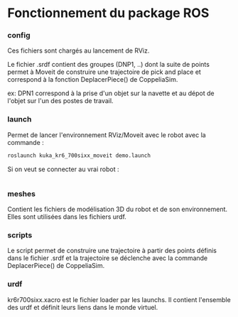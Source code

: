 # Fonctionnement du package ROS
### config
Ces fichiers sont chargés au lancement de RViz.

Le fichier .srdf contient des groupes (DNP1, ..) dont la suite de points permet à Moveit de construire une trajectoire de pick and place 
et correspond à la fonction DeplacerPiece() de CoppeliaSim.

ex: DPN1 correspond à la prise d'un objet sur la navette et au dépot de l'objet sur l'un des postes de travail.

### launch
Permet de lancer l'environnement RViz/Moveit avec le robot avec la commande :
```bash
roslaunch kuka_kr6_700sixx_moveit demo.launch
```

Si on veut se connecter au vrai robot :
```bash
```
### meshes
Contient les fichiers de modélisation 3D du robot et de son environnement. Elles sont utilisées dans les fichiers urdf.

### scripts
Le script permet de construire une trajectoire à partir des points définis dans le fichier .srdf et la trajectoire se déclenche avec la commande DeplacerPiece()
de CoppeliaSim.

### urdf
kr6r700sixx.xacro est le fichier loader par les launchs. Il contient l'ensemble des urdf et définit leurs liens dans le monde virtuel.


